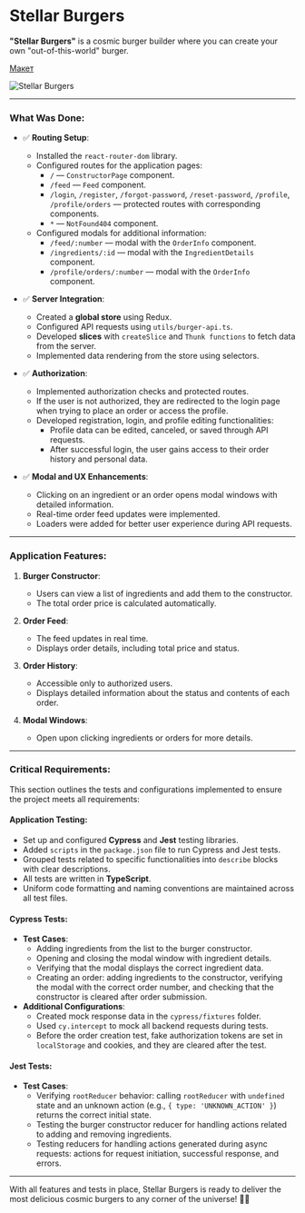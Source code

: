 # Stellar Burgers

**"Stellar Burgers"** is a cosmic burger builder where you can create your own "out-of-this-world" burger.


[Макет](<https://www.figma.com/file/vIywAvqfkOIRWGOkfOnReY/React-Fullstack_-Проектные-задачи-(3-месяца)_external_link?type=design&node-id=0-1&mode=design>)

![Stellar Burgers](https://drive.google.com/uc?export=view&id=1qiRng4JMiPNuOtI2a152olQgftKUYDdA)

---

### What Was Done:

- ✅ **Routing Setup**:
  - Installed the `react-router-dom` library.
  - Configured routes for the application pages:
    - `/` — `ConstructorPage` component.
    - `/feed` — `Feed` component.
    - `/login`, `/register`, `/forgot-password`, `/reset-password`, `/profile`, `/profile/orders` — protected routes with corresponding components.
    - `*` — `NotFound404` component.
  - Configured modals for additional information:
    - `/feed/:number` — modal with the `OrderInfo` component.
    - `/ingredients/:id` — modal with the `IngredientDetails` component.
    - `/profile/orders/:number` — modal with the `OrderInfo` component.

- ✅ **Server Integration**:
  - Created a **global store** using Redux.
  - Configured API requests using `utils/burger-api.ts`.
  - Developed **slices** with `createSlice` and `Thunk functions` to fetch data from the server.
  - Implemented data rendering from the store using selectors.

- ✅ **Authorization**:
  - Implemented authorization checks and protected routes.
  - If the user is not authorized, they are redirected to the login page when trying to place an order or access the profile.
  - Developed registration, login, and profile editing functionalities:
    - Profile data can be edited, canceled, or saved through API requests.
    - After successful login, the user gains access to their order history and personal data.

- ✅ **Modal and UX Enhancements**:
  - Clicking on an ingredient or an order opens modal windows with detailed information.
  - Real-time order feed updates were implemented.
  - Loaders were added for better user experience during API requests.

---

### Application Features:
1. **Burger Constructor**:
   - Users can view a list of ingredients and add them to the constructor.
   - The total order price is calculated automatically.

2. **Order Feed**:
   - The feed updates in real time.
   - Displays order details, including total price and status.

3. **Order History**:
   - Accessible only to authorized users.
   - Displays detailed information about the status and contents of each order.

4. **Modal Windows**:
   - Open upon clicking ingredients or orders for more details.

---

### Critical Requirements:
This section outlines the tests and configurations implemented to ensure the project meets all requirements:

#### Application Testing:
- Set up and configured **Cypress** and **Jest** testing libraries.
- Added `scripts` in the `package.json` file to run Cypress and Jest tests.
- Grouped tests related to specific functionalities into `describe` blocks with clear descriptions.
- All tests are written in **TypeScript**.
- Uniform code formatting and naming conventions are maintained across all test files.

#### Cypress Tests:
- **Test Cases**:
  - Adding ingredients from the list to the burger constructor.
  - Opening and closing the modal window with ingredient details.
  - Verifying that the modal displays the correct ingredient data.
  - Creating an order: adding ingredients to the constructor, verifying the modal with the correct order number, and checking that the constructor is cleared after order submission.
- **Additional Configurations**:
  - Created mock response data in the `cypress/fixtures` folder.
  - Used `cy.intercept` to mock all backend requests during tests.
  - Before the order creation test, fake authorization tokens are set in `localStorage` and cookies, and they are cleared after the test.

#### Jest Tests:
- **Test Cases**:
  - Verifying `rootReducer` behavior: calling `rootReducer` with `undefined` state and an unknown action (e.g., `{ type: 'UNKNOWN_ACTION' }`) returns the correct initial state.
  - Testing the burger constructor reducer for handling actions related to adding and removing ingredients.
  - Testing reducers for handling actions generated during async requests: actions for request initiation, successful response, and errors.

---

With all features and tests in place, Stellar Burgers is ready to deliver the most delicious cosmic burgers to any corner of the universe! 🚀🍔
